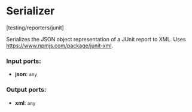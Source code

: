 # Serializer

[testing/reporters/junit]

Serializes the JSON object representation of a JUnit report to XML.
Uses https://www.npmjs.com/package/junit-xml. 

### Input ports:

* __json__: `any`

### Output ports:

* __xml__: `any`


